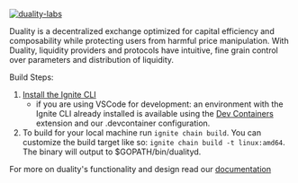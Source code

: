 [![duality-labs](https://circleci.com/gh/duality-labs/duality.svg?style=svg&circle-token=077571c2f18af3b4642d79ac6539db11122b4fbf)](<https://app.circleci.com/pipelines/github/duality-labs/duality>)

Duality is a decentralized exchange optimized for capital efficiency and composability while protecting users from harmful price manipulation. With Duality, liquidity providers and protocols have intuitive, fine grain control over parameters and distribution of liquidity.

Build Steps:

1. [Install the Ignite CLI](https://docs.ignite.com/guide/install)
    - if you are using VSCode for development: an environment with the Ignite CLI already installed is available using the [Dev Containers](https://marketplace.visualstudio.com/items?itemName=ms-vscode-remote.remote-containers) extension and our .devcontainer configuration.
1. To build for your local machine run `ignite chain build`. You can customize the build target like so: `ignite chain build -t linux:amd64`. The binary will output to $GOPATH/bin/dualityd.

For more on duality's functionality and design read our [documentation](https://duality.gitbook.io/duality-documentation/concepts)
